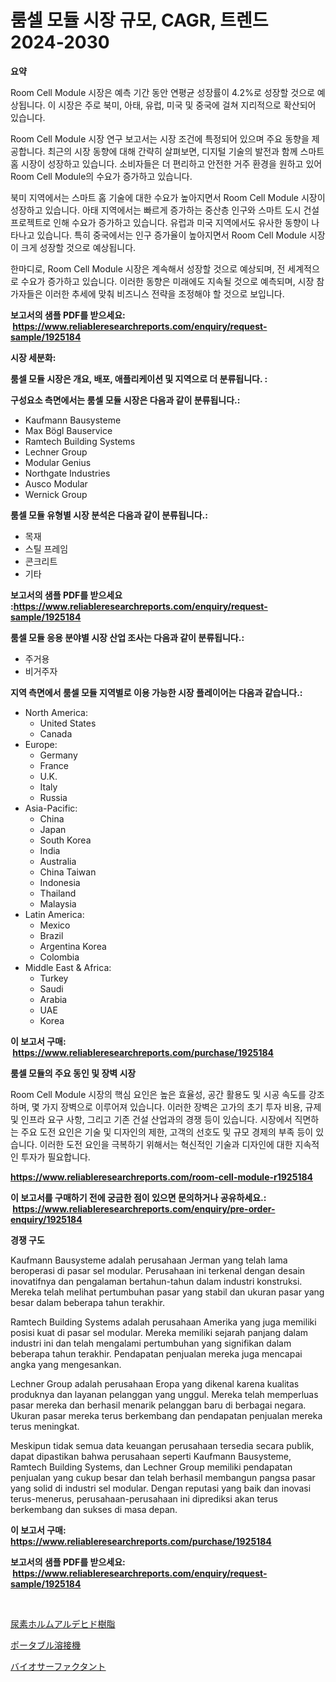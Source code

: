 <p><h1>룸셀 모듈 시장 규모, CAGR, 트렌드 2024-2030</h1></p><p><strong>요약</strong></p>
<p><p>Room Cell Module 시장은 예측 기간 동안 연평균 성장률이 4.2%로 성장할 것으로 예상됩니다. 이 시장은 주로 북미, 아태, 유럽, 미국 및 중국에 걸쳐 지리적으로 확산되어 있습니다.</p><p>Room Cell Module 시장 연구 보고서는 시장 조건에 특정되어 있으며 주요 동향을 제공합니다. 최근의 시장 동향에 대해 간략히 살펴보면, 디지털 기술의 발전과 함께 스마트 홈 시장이 성장하고 있습니다. 소비자들은 더 편리하고 안전한 거주 환경을 원하고 있어 Room Cell Module의 수요가 증가하고 있습니다.</p><p>북미 지역에서는 스마트 홈 기술에 대한 수요가 높아지면서 Room Cell Module 시장이 성장하고 있습니다. 아태 지역에서는 빠르게 증가하는 중산층 인구와 스마트 도시 건설 프로젝트로 인해 수요가 증가하고 있습니다. 유럽과 미국 지역에서도 유사한 동향이 나타나고 있습니다. 특히 중국에서는 인구 증가율이 높아지면서 Room Cell Module 시장이 크게 성장할 것으로 예상됩니다.</p><p>한마디로, Room Cell Module 시장은 계속해서 성장할 것으로 예상되며, 전 세계적으로 수요가 증가하고 있습니다. 이러한 동향은 미래에도 지속될 것으로 예측되며, 시장 참가자들은 이러한 추세에 맞춰 비즈니스 전략을 조정해야 할 것으로 보입니다.</p></p>
<p><strong>보고서의 샘플 PDF를 받으세요: &nbsp;<a href="https://www.reliableresearchreports.com/enquiry/request-sample/1925184">https://www.reliableresearchreports.com/enquiry/request-sample/1925184</a></strong></p>
<p><strong>시장 세분화:</strong></p>
<p><strong> 룸셀 모듈 시장은 개요, 배포, 애플리케이션 및 지역으로 더 분류됩니다. :</strong></p>
<p><strong>구성요소 측면에서는 룸셀 모듈 시장은 다음과 같이 분류됩니다.:</strong></p>
<p><ul><li>Kaufmann Bausysteme</li><li>Max Bögl Bauservice</li><li>Ramtech Building Systems</li><li>Lechner Group</li><li>Modular Genius</li><li>Northgate Industries</li><li>Ausco Modular</li><li>Wernick Group</li></ul></p>
<p><strong> 룸셀 모듈 유형별 시장 분석은 다음과 같이 분류됩니다.:</strong></p>
<p><ul><li>목재</li><li>스틸 프레임</li><li>콘크리트</li><li>기타</li></ul></p>
<p><strong>보고서의 샘플 PDF를 받으세요 :<a href="https://www.reliableresearchreports.com/enquiry/request-sample/1925184">https://www.reliableresearchreports.com/enquiry/request-sample/1925184</a></strong></p>
<p><strong> 룸셀 모듈 응용 분야별 시장 산업 조사는 다음과 같이 분류됩니다.:</strong></p>
<p><ul><li>주거용</li><li>비거주자</li></ul></p>
<p><strong>지역 측면에서 룸셀 모듈 지역별로 이용 가능한 시장 플레이어는 다음과 같습니다.:</strong></p>
<p><ul>
    <li>
        North America:
        <ul>
            <li>United States</li>
            <li>Canada</li>
        </ul>
    </li>
    <li>
        Europe:
        <ul>
            <li>Germany</li>
            <li>France</li>
            <li>U.K.</li>
            <li>Italy</li>
            <li>Russia</li>
        </ul>
    </li>
    <li>
        Asia-Pacific:
        <ul>
            <li>China</li>
            <li>Japan</li>
            <li>South Korea</li>
            <li>India</li>
            <li>Australia</li>
            <li>China Taiwan</li>
            <li>Indonesia</li>
            <li>Thailand</li>
            <li>Malaysia</li>
        </ul>
    </li>
    <li>
        Latin America:
        <ul>
            <li>Mexico</li>
            <li>Brazil</li>
            <li>Argentina Korea</li>
            <li>Colombia</li>
        </ul>
    </li>
    <li>
        Middle East & Africa:
        <ul>
            <li>Turkey</li>
            <li>Saudi</li>
            <li>Arabia</li>
            <li>UAE</li>
            <li>Korea</li>
        </ul>
    </li>
    </ul></p>
<p><strong>이 보고서 구매: &nbsp;<a href="https://www.reliableresearchreports.com/purchase/1925184">https://www.reliableresearchreports.com/purchase/1925184</a></strong></p>
<p><strong>룸셀 모듈의 주요 동인 및 장벽 시장</strong></p>
<p><p>Room Cell Module 시장의 핵심 요인은 높은 효율성, 공간 활용도 및 시공 속도를 강조하며, 몇 가지 장벽으로 이루어져 있습니다. 이러한 장벽은 고가의 초기 투자 비용, 규제 및 인프라 요구 사항, 그리고 기존 건설 산업과의 경쟁 등이 있습니다. 시장에서 직면하는 주요 도전 요인은 기술 및 디자인의 제한, 고객의 선호도 및 규모 경제의 부족 등이 있습니다. 이러한 도전 요인을 극복하기 위해서는 혁신적인 기술과 디자인에 대한 지속적인 투자가 필요합니다.</p></p>
<p><strong><a href="https://www.reliableresearchreports.com/room-cell-module-r1925184">https://www.reliableresearchreports.com/room-cell-module-r1925184</a></strong></p>
<p><strong>이 보고서를 구매하기 전에 궁금한 점이 있으면 문의하거나 공유하세요.: &nbsp;<a href="https://www.reliableresearchreports.com/enquiry/pre-order-enquiry/1925184">https://www.reliableresearchreports.com/enquiry/pre-order-enquiry/1925184</a></strong></p>
<p><strong>경쟁 구도</strong></p>
<p><p>Kaufmann Bausysteme adalah perusahaan Jerman yang telah lama beroperasi di pasar sel modular. Perusahaan ini terkenal dengan desain inovatifnya dan pengalaman bertahun-tahun dalam industri konstruksi. Mereka telah melihat pertumbuhan pasar yang stabil dan ukuran pasar yang besar dalam beberapa tahun terakhir.</p><p>Ramtech Building Systems adalah perusahaan Amerika yang juga memiliki posisi kuat di pasar sel modular. Mereka memiliki sejarah panjang dalam industri ini dan telah mengalami pertumbuhan yang signifikan dalam beberapa tahun terakhir. Pendapatan penjualan mereka juga mencapai angka yang mengesankan.</p><p>Lechner Group adalah perusahaan Eropa yang dikenal karena kualitas produknya dan layanan pelanggan yang unggul. Mereka telah memperluas pasar mereka dan berhasil menarik pelanggan baru di berbagai negara. Ukuran pasar mereka terus berkembang dan pendapatan penjualan mereka terus meningkat.</p><p>Meskipun tidak semua data keuangan perusahaan tersedia secara publik, dapat dipastikan bahwa perusahaan seperti Kaufmann Bausysteme, Ramtech Building Systems, dan Lechner Group memiliki pendapatan penjualan yang cukup besar dan telah berhasil membangun pangsa pasar yang solid di industri sel modular. Dengan reputasi yang baik dan inovasi terus-menerus, perusahaan-perusahaan ini diprediksi akan terus berkembang dan sukses di masa depan.</p></p>
<p><strong>이 보고서 구매: &nbsp; <a href="https://www.reliableresearchreports.com/purchase/1925184">https://www.reliableresearchreports.com/purchase/1925184</a></strong></p>
<p><strong>보고서의 샘플 PDF를 받으세요: &nbsp;<a href="https://www.reliableresearchreports.com/enquiry/request-sample/1925184">https://www.reliableresearchreports.com/enquiry/request-sample/1925184</a></strong><strong></strong></p>
<p>&nbsp;</p>
<p><p><a href="https://medium.com/@kyaorris56456/%E5%B0%BF%E7%B4%A0%E3%83%9B%E3%83%AB%E3%83%A0%E3%82%A2%E3%83%AB%E3%83%87%E3%83%92%E3%83%89%E6%A8%B9%E8%84%82%E5%B8%82%E5%A0%B4%E5%88%86%E6%9E%90-%E3%81%9D%E3%81%AEcagr-%E5%B8%82%E5%A0%B4%E3%82%BB%E3%82%B0%E3%83%A1%E3%83%B3%E3%83%86%E3%83%BC%E3%82%B7%E3%83%A7%E3%83%B3-%E3%81%8A%E3%82%88%E3%81%B3%E3%82%B0%E3%83%AD%E3%83%BC%E3%83%90%E3%83%AB%E7%94%A3%E6%A5%AD%E6%A6%82%E8%A6%81-6ad177beec22">尿素ホルムアルデヒド樹脂</a></p><p><a href="https://github.com/Sophiaard2003/Market-Research-Report-List-1/blob/main/259898921787.md">ポータブル溶接機</a></p><p><a href="https://medium.com/@elmoray21/%E3%83%90%E3%82%A4%E3%82%AA%E3%82%B5%E3%83%BC%E3%83%95%E3%82%A1%E3%82%AF%E3%82%BF%E3%83%B3%E3%83%88%E5%B8%82%E5%A0%B4-2031%E5%B9%B4%E3%81%BE%E3%81%A7%E3%81%AE%E6%88%90%E5%8A%9F%E3%81%99%E3%82%8B%E3%83%93%E3%82%B8%E3%83%8D%E3%82%B9%E6%88%A6%E7%95%A5%E3%81%AE%E9%8D%B5%E3%82%92%E4%BA%88%E6%B8%AC-5e0d6a753474">バイオサーファクタント</a></p></p>